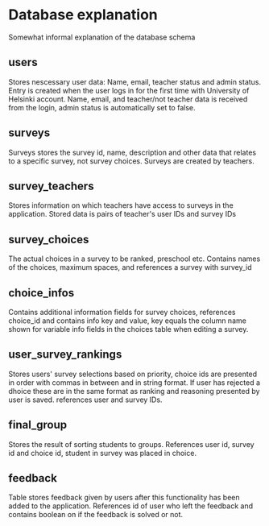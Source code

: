 # Database explanation
Somewhat informal explanation of the database schema

## users
Stores nescessary user data: Name, email, teacher status and admin status. Entry is created when the user logs in for the first time with University of Helsinki account. Name, email, and teacher/not teacher data is received from the login, admin status is automatically set to false.

## surveys
Surveys stores the survey id, name, description and other data that relates to a specific survey, not survey choices. Surveys are created by teachers.

## survey_teachers
Stores information on which teachers have access to surveys in the application. Stored data is pairs of teacher's user IDs and survey IDs

## survey_choices
The actual choices in a survey to be ranked, preschool etc. Contains names of the choices, maximum spaces, and references a survey with survey_id

## choice_infos
Contains additional information fields for survey choices, references choice_id and contains info key and value, key equals the column name shown for variable info fields in the choices table when editing a survey.

## user_survey_rankings
Stores users' survey selections based on priority, choice ids are presented in order with commas in between and in string format. If user has rejected a dhoice these are in the same format as ranking and reasoning presented by user is saved. references user and survey IDs.

## final_group
Stores the result of sorting students to groups. References user id, survey id and choice id, student in survey was placed in choice.

## feedback
Table stores feedback given by users after this functionality has been added to the application. References id of user who left the feedback and contains boolean on if the feedback is solved or not.
